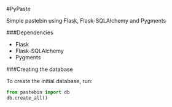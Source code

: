 #PyPaste

Simple pastebin using Flask, Flask-SQLAlchemy and Pygments


###Dependencies

* Flask
* Flask-SQLAlchemy
* Pygments


###Creating the database

To create the initial database, run:

```python
from pastebin import db
db.create_all()
```